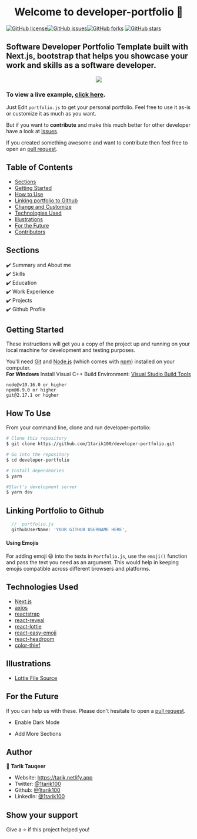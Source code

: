 <h1 align="center">Welcome to developer-portfolio 👋</h1>
<a href="https://github.com/1tarik100/developer-portfolio/blob/main/LICENSE"><img alt="GitHub license" src="https://img.shields.io/github/license/1tarik100/developer-portfolio"></a><a href="https://github.com/1tarik100/developer-portfolio/issues"><img alt="GitHub issues" src="https://img.shields.io/github/issues/1tarik100/developer-portfolio"></a><a href="https://github.com/1tarik100/developer-portfolio/network"><img alt="GitHub forks" src="https://img.shields.io/github/forks/1tarik100/developer-portfolio"></a> <a href="https://github.com/1tarik100/developer-portfolio/stargazers"><img alt="GitHub stars" src="https://img.shields.io/github/stars/1tarik100/developer-portfolio"></a>

## Software Developer Portfolio Template built with Next.js, bootstrap that helps you showcase your work and skills as a software developer.

<p align="center">
  <kbd>
    <img src="https://github.com/1tarik100/developer-portfolio/blob/master/picture.PNG"></img>
  </kbd>
</p>

### To view a live example, **[click here](https://developer-portfolio-1tarik100.vercel.app/)**.

Just Edit `portfolio.js` to get your personal portfolio. Feel free to use it as-is or customize it as much as you want.

But if you want to **contribute** and make this much better for other developer have a look at [Issues](https://github.com/1tarik100/developer-portfolio/issues).

If you created something awesome and want to contribute then feel free to open an [pull request](https://github.com/1tarik100/developer-portfolio/pulls).

## Table of Contents

-   [Sections](#sections)
-   [Getting Started](#getting-started)
-   [How to Use](#how-to-use)
-   [Linking portfolio to Github](#linking-portfolio-to-github)
-   [Change and Customize](#change-and-customize-every-section-according-to-your-need)
-   [Technologies Used](#technologies-used)
-   [Illustrations](#illustrations)
-   [For the Future](#for-the-future)
-   [Contributors](#project-maintainers)

## Sections

✔️ Summary and About me\
✔️ Skills\
✔️ Education\
✔️ Work Experience\
✔️ Projects\
✔️ Github Profile

## Getting Started

These instructions will get you a copy of the project up and running on your local machine for development and testing purposes.

You'll need [Git](https://git-scm.com) and [Node.js](https://nodejs.org/en/download/) (which comes with [npm](http://npmjs.com)) installed on your computer.
<br>
**For Windows** Install Visual C++ Build Environment: [Visual Studio Build Tools](https://visualstudio.microsoft.com/thank-you-downloading-visual-studio/?sku=BuildTools)

```
node@v10.16.0 or higher
npm@6.9.0 or higher
git@2.17.1 or higher
```

## How To Use

From your command line, clone and run developer-portolio:

```bash
# Clone this repository
$ git clone https://github.com/1tarik100/developer-portfolio.git

# Go into the repository
$ cd developer-portfolio

# Install dependencies
$ yarn

#Start's development server
$ yarn dev
```

## Linking Portfolio to Github

```javascript
  //  portfolio.js
  githubUserName: 'YOUR GITHUB USERNAME HERE',
```

#### Using Emojis

For adding emoji 😃 into the texts in `Portfolio.js`, use the `emoji()` function and pass the text you need as an argument. This would help in keeping emojis compatible across different browsers and platforms.

## Technologies Used

-   [Next.js](https://nextjs.org/)
-   [axios](https://www.npmjs.com/package/axios)
-   [reactstrap](https://reactstrap.github.io/)
-   [react-reveal](https://www.react-reveal.com/)
-   [react-lottie](https://www.npmjs.com/package/react-lottie)
-   [react-easy-emoji](https://github.com/appfigures/react-easy-emoji)
-   [react-headroom](https://github.com/KyleAMathews/react-headroom)
-   [color-thief](https://github.com/lokesh/color-thief)

## Illustrations

-   [Lottie File Source](https://lottiefiles.com)

## For the Future

If you can help us with these. Please don't hesitate to open a [pull request](https://github.com/saadpasta/developerFolio/pulls).

-   Enable Dark Mode

-   Add More Sections

## Author

👤 **Tarik Tauqeer**

-   Website: https://tarik.netlify.app
-   Twitter: [@1tarik100](https://twitter.com/1tarik100)
-   Github: [@1tarik100](https://github.com/1tarik100)
-   LinkedIn: [@1tarik100](https://linkedin.com/in/1tarik100)

## Show your support

Give a ⭐️ if this project helped you!
